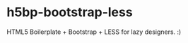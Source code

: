 h5bp-bootstrap-less
===================

HTML5 Boilerplate + Bootstrap + LESS for lazy designers. :)

